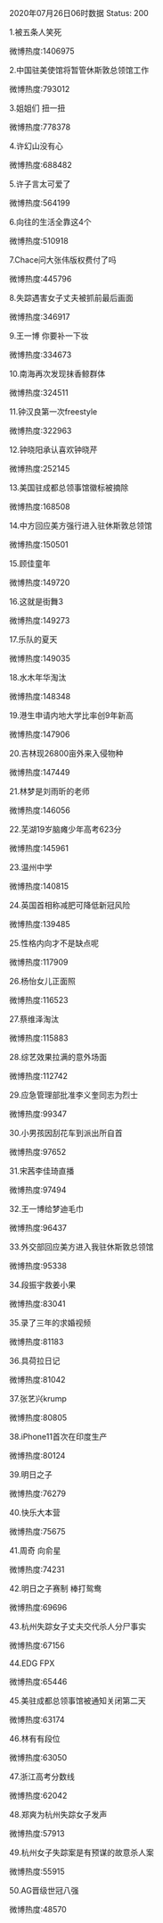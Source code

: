 2020年07月26日06时数据
Status: 200

1.被五条人笑死

微博热度:1406975

2.中国驻美使馆将暂管休斯敦总领馆工作

微博热度:793012

3.姐姐们 扭一扭

微博热度:778378

4.许幻山没有心

微博热度:688482

5.许子言太可爱了

微博热度:564199

6.向往的生活全靠这4个

微博热度:510918

7.Chace问大张伟版权费付了吗

微博热度:445796

8.失踪遇害女子丈夫被抓前最后画面

微博热度:346917

9.王一博 你要补一下妆

微博热度:334673

10.南海再次发现抹香鲸群体

微博热度:324511

11.钟汉良第一次freestyle

微博热度:322963

12.钟晓阳承认喜欢钟晓芹

微博热度:252145

13.美国驻成都总领事馆徽标被摘除

微博热度:168508

14.中方回应美方强行进入驻休斯敦总领馆

微博热度:150501

15.顾佳童年

微博热度:149720

16.这就是街舞3

微博热度:149273

17.乐队的夏天

微博热度:149035

18.水木年华淘汰

微博热度:148348

19.港生申请内地大学比率创9年新高

微博热度:147906

20.吉林现26800亩外来入侵物种

微博热度:147449

21.林梦是刘雨昕的老师

微博热度:146056

22.芜湖19岁脑瘫少年高考623分

微博热度:145961

23.温州中学

微博热度:140815

24.英国首相称减肥可降低新冠风险

微博热度:139485

25.性格内向才不是缺点呢

微博热度:117909

26.杨怡女儿正面照

微博热度:116523

27.蔡维泽淘汰

微博热度:115883

28.综艺效果拉满的意外场面

微博热度:112742

29.应急管理部批准李义奎同志为烈士

微博热度:99347

30.小男孩因刮花车到派出所自首

微博热度:97652

31.宋茜李佳琦直播

微博热度:97494

32.王一博给梦迪毛巾

微博热度:96437

33.外交部回应美方进入我驻休斯敦总领馆

微博热度:95338

34.段振宇救姜小果

微博热度:83041

35.录了三年的求婚视频

微博热度:81183

36.具荷拉日记

微博热度:81042

37.张艺兴krump

微博热度:80805

38.iPhone11首次在印度生产

微博热度:80124

39.明日之子

微博热度:76279

40.快乐大本营

微博热度:75675

41.周奇 向俞星

微博热度:74231

42.明日之子赛制 棒打鸳鸯

微博热度:69696

43.杭州失踪女子丈夫交代杀人分尸事实

微博热度:67156

44.EDG FPX

微博热度:65446

45.美驻成都总领事馆被通知关闭第二天

微博热度:63174

46.林有有段位

微博热度:63050

47.浙江高考分数线

微博热度:62042

48.郑爽为杭州失踪女子发声

微博热度:57913

49.杭州女子失踪案是有预谋的故意杀人案

微博热度:55915

50.AG晋级世冠八强

微博热度:48570

